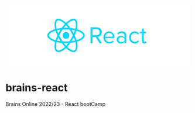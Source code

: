 ![alt text](https://github.com/jugoslavjeftenic/jugoslavjeftenic/blob/main/img/react.jpg)
# brains-react
Brains Online 2022/23 - React bootCamp
